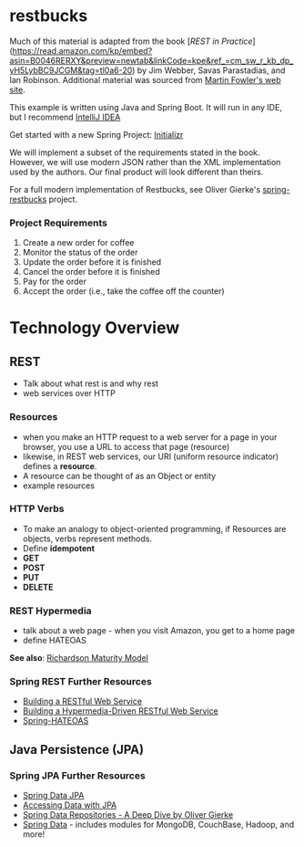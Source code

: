 # restbucks

Much of this material is adapted from the book 
[_REST in Practice_]
(https://read.amazon.com/kp/embed?asin=B0046RERXY&preview=newtab&linkCode=kpe&ref_=cm_sw_r_kb_dp_yH5LybBC9JCGM&tag=tl0a6-20)
by Jim Webber, Savas Parastadias, and Ian Robinson.  Additional material was sourced from [Martin Fowler's web site](https://martinfowler.com).

This example is written using Java and Spring Boot.  It will run in any IDE, but I recommend [IntelliJ IDEA](https://www.jetbrains.com/idea/download/)

Get started with a new Spring Project: [Initializr](http://start.spring.io/)

We will implement a subset of the requirements stated in the book.  However, we will use modern JSON rather than the 
XML implementation used by the authors.  Our final product will look different than theirs.

For a full modern implementation of Restbucks, see Oliver Gierke's [spring-restbucks](https://github.com/olivergierke/spring-restbucks)
project. 

### Project Requirements
1.  Create a new order for coffee
1.  Monitor the status of the order
1.  Update the order before it is finished
1.  Cancel the order before it is finished
1.  Pay for the order
1.  Accept the order (i.e., take the coffee off the counter)

# Technology Overview

## REST
- Talk about what rest is and why rest
- web services over HTTP

### Resources
- when you make an HTTP request to a web server for a page in your browser, you use a URL to access that page (resource)
- likewise, in REST web services, our URI (uniform resource indicator) defines a **resource**.
- A resource can be thought of as an Object or entity
- example resources 

### HTTP Verbs
 - To make an analogy to object-oriented programming, if Resources are objects, verbs represent methods.
 - Define **idempotent**
 - **GET**
 - **POST**
 - **PUT**
 - **DELETE**
 
### REST Hypermedia
- talk about a web page - when you visit Amazon, you get to a home page
- define HATEOAS

**See also**: [Richardson Maturity Model](https://martinfowler.com/articles/richardsonMaturityModel.html)

### Spring REST Further Resources
 - [Building a RESTful Web Service](https://spring.io/guides/gs/rest-service/)
 - [Building a Hypermedia-Driven RESTful Web Service](http://spring.io/guides/gs/rest-hateoas/)
 - [Spring-HATEOAS](http://projects.spring.io/spring-hateoas/)

## Java Persistence (JPA)

### Spring JPA Further Resources
 - [Spring Data JPA](http://projects.spring.io/spring-data-jpa/)
 - [Accessing Data with JPA](https://spring.io/guides/gs/accessing-data-jpa/)
 - [Spring Data Repositories - A Deep Dive by Oliver Gierke](https://speakerdeck.com/olivergierke/spring-data-repositories-a-deep-dive-2)
 - [Spring Data](http://projects.spring.io/spring-data/) - includes modules for MongoDB, CouchBase, Hadoop, and more!